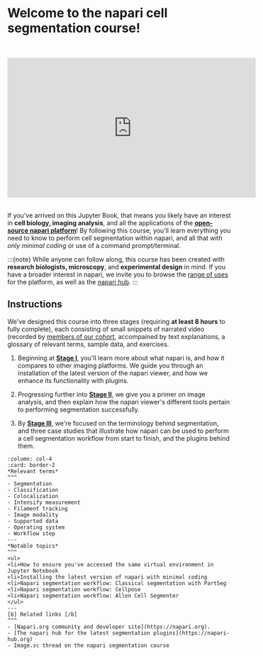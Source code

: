 # Welcome to the napari cell segmentation course!

<br><center><iframe width="560" height="315" src="https://www.youtube.com/embed/VXdFOcBCto4" title="YouTube video player" frameborder="0" allow="accelerometer; autoplay; clipboard-write; encrypted-media; gyroscope; picture-in-picture" allowfullscreen></iframe></center> <br>

If you've arrived on this Jupyter Book, that means you likely have an interest in **cell biology, imaging analysis**, and all the applications of the [**open-source napari platform**](https://www.napari.org)! By following this course, you'll learn everything you need to know to perform cell segmentation within napari, and all that with *only minimal coding* or use of a command prompt/terminal. 

:::{note}
While anyone can follow along, this course has been created with **research biologists, microscopy**, and **experimental design** in mind. If you have a broader interest in napari, we invite you to browse the [range of uses](https://www.napari.org/gallery.html) for the platform, as well as the [napari hub](https://www.napari-hub.com).
:::

## Instructions

We've designed this course into three stages (requiring **at least 8 hours** to fully complete), each consisting of small snippets of narrated video (recorded by [members of our cohort](preface/landing.md), accompained by text explanations, a glossary of relevant terms, sample data, and exercises. 

1. Beginning at **[Stage I](onboard/landing.md)**, you'll learn more about what napari is, and how it compares to other imaging platforms. We guide you through an installation of the latest version of the napari viewer, and how we enhance its functionality with plugins.<br>

2. Progressing further into **[Stage II](primer/landing.md)**, we give you a primer on image analysis, and then explain how the napari viewer's different tools pertain to performing segmentation successfully.<br>

3. By **[Stage III](workflow/landing.md)**, we're focused on the terminology behind segmentation, and three case studies that illustrate how napari can be used to perform a cell segmentation workflow from start to finish, and the plugins behind them. 


````{panels}
:column: col-4
:card: border-2
*Relevant terms*
^^^
- Segmentation
- Classification
- Colocalization
- Intensify measurement
- Filament tracking
- Image modality
- Supported data
- Operating system
- Workflow step
---
*Notable topics*
^^^
<ul>
<li>How to ensure you've accessed the same virtual environment in Jupyter Notebook
<li>Installing the latest version of napari with minimal coding
<li>Napari segmentation workflow: Classical segmentation with PartSeg 
<li>Napari segmentation workflow: Cellpose
<li>Napari segmentation workflow: Allen Cell Segmenter
</ul>
---
[b] Related links [/b]
^^^
- [Napari.org community and developer site](https://napari.org).
- [The napari hub for the latest segmentation plugins](https://napari-hub.org)
- Image.sc thread on the napari segmentation course

````



